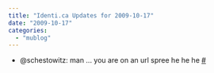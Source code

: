 ```yaml
---
title: "Identi.ca Updates for 2009-10-17"
date: "2009-10-17"
categories: 
  - "mublog"
---
```


- @schestowitz: man ... you are on an url spree he he he [#](http://identi.ca/notice/12290144)
